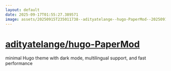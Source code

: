 ```yaml
---
layout: default
date: 2025-09-17T01:55:27.389571
image: assets/20250915T235011738--adityatelange--hugo-PaperMod--20250915T235847105--cropped.png
---
```


# [adityatelange/hugo-PaperMod](https://github.com/adityatelange/hugo-PaperMod)

minimal Hugo theme with dark mode, multilingual support, and fast performance
